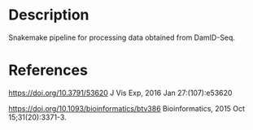 # Description

Snakemake pipeline for processing data obtained from DamID-Seq.

# References

<https://doi.org/10.3791/53620> J Vis Exp, 2016 Jan 27:(107):e53620

<https://doi.org/10.1093/bioinformatics/btv386> Bioinformatics, 2015 Oct 15;31(20):3371-3.
